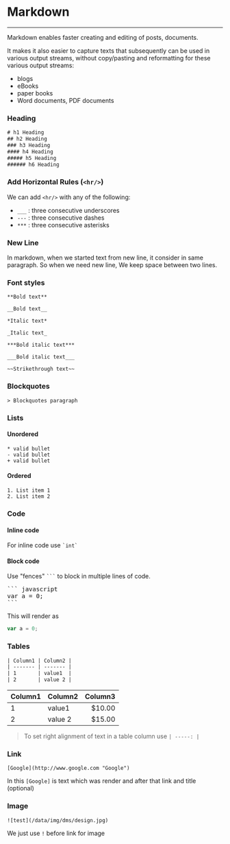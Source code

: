 Markdown
==========================
**************************

Markdown enables faster creating and editing of posts, documents.


It makes it also easier to capture texts that subsequently can be used in various output streams, without copy/pasting and reformatting for these various output streams:
- blogs
- eBooks
- paper books
- Word documents, PDF documents



### Heading

```html
# h1 Heading
## h2 Heading
### h3 Heading
#### h4 Heading
##### h5 Heading
###### h6 Heading
```

### Add Horizontal Rules (`<hr/>`)

We can add `<hr/>` with any of the following:

* `___` : three consecutive underscores
* `---` : three consecutive dashes
* `***` : three consecutive asterisks

### New Line

In markdown, when we started text from new line, it consider in same paragraph.
So when we need new line, We keep space between two lines.

### Font styles

```
**Bold text**

__Bold text__

*Italic text*

_Italic text_

***Bold italic text***

___Bold italic text___

~~Strikethrough text~~
```

### Blockquotes

```
> Blockquotes paragraph
```

### Lists

#### Unordered

```
* valid bullet
- valid bullet
+ valid bullet
```

#### Ordered

```
1. List item 1
2. List item 2
```

### Code

#### Inline code
For inline code use <code>&#96;int&#96;</code>

#### Block code

Use "fences"  <code>&#96;&#96;&#96;</code> to block in multiple lines of code.

<pre>
&#96;&#96;&#96; javascript
var a = 0;
&#96;&#96;&#96;
</pre>

This will render as
``` javascript
var a = 0;
```

### Tables

``` html
| Column1 | Column2 |
| ------- | ------- |
| 1       | value1  |
| 2       | value 2 |
```

| Column1 | Column2 | Column3 |
| ------- | ------- | ------: |
| 1 | value1 | $10.00 |
| 2 | value 2 | $15.00 |

> To set right alignment of text in a table column use `| -----: |`

### Link

```
[Google](http://www.google.com "Google")
```

In this `[Google]` is text which was render and after that link and title (optional)

### Image

```
![test](/data/img/dms/design.jpg)
```

We just use `!` before link for image